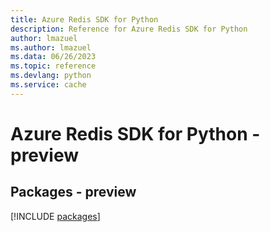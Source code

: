 ```yaml
---
title: Azure Redis SDK for Python
description: Reference for Azure Redis SDK for Python
author: lmazuel
ms.author: lmazuel
ms.data: 06/26/2023
ms.topic: reference
ms.devlang: python
ms.service: cache
---
```

# Azure Redis SDK for Python - preview
## Packages - preview
[!INCLUDE [packages](redis-index.md)]